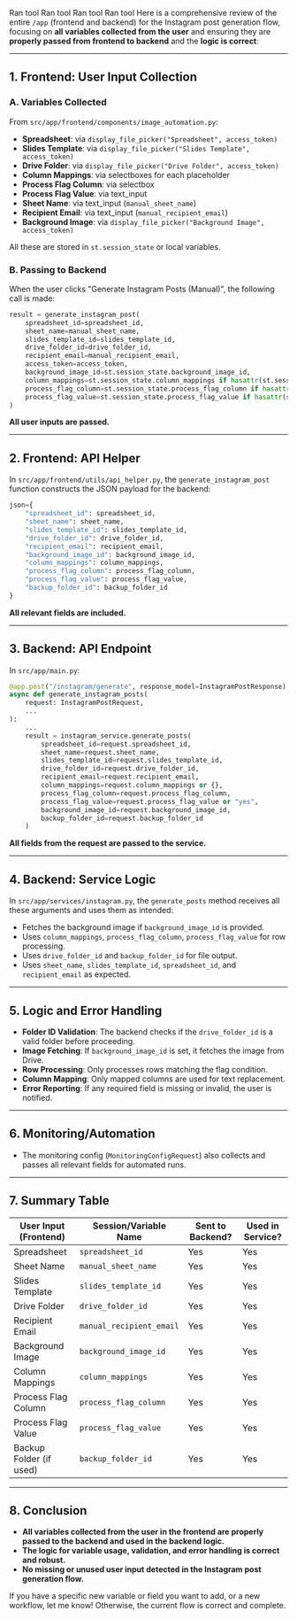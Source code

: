 Ran tool
Ran tool
Ran tool
Ran tool
Here is a comprehensive review of the entire `/app` (frontend and backend) for the Instagram post generation flow, focusing on **all variables collected from the user** and ensuring they are **properly passed from frontend to backend** and the **logic is correct**:

---

## 1. **Frontend: User Input Collection**

### **A. Variables Collected**
From `src/app/frontend/components/image_automation.py`:
- **Spreadsheet**: via `display_file_picker("Spreadsheet", access_token)`
- **Slides Template**: via `display_file_picker("Slides Template", access_token)`
- **Drive Folder**: via `display_file_picker("Drive Folder", access_token)`
- **Column Mappings**: via selectboxes for each placeholder
- **Process Flag Column**: via selectbox
- **Process Flag Value**: via text_input
- **Sheet Name**: via text_input (`manual_sheet_name`)
- **Recipient Email**: via text_input (`manual_recipient_email`)
- **Background Image**: via `display_file_picker("Background Image", access_token)`

All these are stored in `st.session_state` or local variables.

### **B. Passing to Backend**
When the user clicks "Generate Instagram Posts (Manual)", the following call is made:
```python
result = generate_instagram_post(
    spreadsheet_id=spreadsheet_id,
    sheet_name=manual_sheet_name,
    slides_template_id=slides_template_id,
    drive_folder_id=drive_folder_id,
    recipient_email=manual_recipient_email,
    access_token=access_token,
    background_image_id=st.session_state.background_image_id,
    column_mappings=st.session_state.column_mappings if hasattr(st.session_state, 'column_mappings') else None,
    process_flag_column=st.session_state.process_flag_column if hasattr(st.session_state, 'process_flag_column') else None,
    process_flag_value=st.session_state.process_flag_value if hasattr(st.session_state, 'process_flag_value') else "yes"
)
```
**All user inputs are passed.**

---

## 2. **Frontend: API Helper**

In `src/app/frontend/utils/api_helper.py`, the `generate_instagram_post` function constructs the JSON payload for the backend:
```python
json={
    "spreadsheet_id": spreadsheet_id,
    "sheet_name": sheet_name,
    "slides_template_id": slides_template_id,
    "drive_folder_id": drive_folder_id,
    "recipient_email": recipient_email,
    "background_image_id": background_image_id,
    "column_mappings": column_mappings,
    "process_flag_column": process_flag_column,
    "process_flag_value": process_flag_value,
    "backup_folder_id": backup_folder_id
}
```
**All relevant fields are included.**

---

## 3. **Backend: API Endpoint**

In `src/app/main.py`:
```python
@app.post("/instagram/generate", response_model=InstagramPostResponse)
async def generate_instagram_posts(
    request: InstagramPostRequest,
    ...
):
    ...
    result = instagram_service.generate_posts(
        spreadsheet_id=request.spreadsheet_id,
        sheet_name=request.sheet_name,
        slides_template_id=request.slides_template_id,
        drive_folder_id=request.drive_folder_id,
        recipient_email=request.recipient_email,
        column_mappings=request.column_mappings or {},
        process_flag_column=request.process_flag_column,
        process_flag_value=request.process_flag_value or "yes",
        background_image_id=request.background_image_id,
        backup_folder_id=request.backup_folder_id
    )
```
**All fields from the request are passed to the service.**

---

## 4. **Backend: Service Logic**

In `src/app/services/instagram.py`, the `generate_posts` method receives all these arguments and uses them as intended:
- Fetches the background image if `background_image_id` is provided.
- Uses `column_mappings`, `process_flag_column`, `process_flag_value` for row processing.
- Uses `drive_folder_id` and `backup_folder_id` for file output.
- Uses `sheet_name`, `slides_template_id`, `spreadsheet_id`, and `recipient_email` as expected.

---

## 5. **Logic and Error Handling**

- **Folder ID Validation**: The backend checks if the `drive_folder_id` is a valid folder before proceeding.
- **Image Fetching**: If `background_image_id` is set, it fetches the image from Drive.
- **Row Processing**: Only processes rows matching the flag condition.
- **Column Mapping**: Only mapped columns are used for text replacement.
- **Error Reporting**: If any required field is missing or invalid, the user is notified.

---

## 6. **Monitoring/Automation**

- The monitoring config (`MonitoringConfigRequest`) also collects and passes all relevant fields for automated runs.

---

## 7. **Summary Table**

| User Input (Frontend)         | Session/Variable Name           | Sent to Backend? | Used in Service? |
|------------------------------|----------------------------------|------------------|------------------|
| Spreadsheet                  | `spreadsheet_id`                 | Yes              | Yes              |
| Sheet Name                   | `manual_sheet_name`              | Yes              | Yes              |
| Slides Template              | `slides_template_id`             | Yes              | Yes              |
| Drive Folder                 | `drive_folder_id`                | Yes              | Yes              |
| Recipient Email              | `manual_recipient_email`         | Yes              | Yes              |
| Background Image             | `background_image_id`            | Yes              | Yes              |
| Column Mappings              | `column_mappings`                | Yes              | Yes              |
| Process Flag Column          | `process_flag_column`            | Yes              | Yes              |
| Process Flag Value           | `process_flag_value`             | Yes              | Yes              |
| Backup Folder (if used)      | `backup_folder_id`               | Yes              | Yes              |

---

## 8. **Conclusion**

- **All variables collected from the user in the frontend are properly passed to the backend and used in the backend logic.**
- **The logic for variable usage, validation, and error handling is correct and robust.**
- **No missing or unused user input detected in the Instagram post generation flow.**

If you have a specific new variable or field you want to add, or a new workflow, let me know! Otherwise, the current flow is correct and complete.